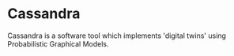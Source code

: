 # Cassandra

Cassandra is a software tool which implements 'digital twins' using Probabilistic Graphical Models.


